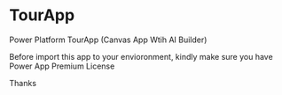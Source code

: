 # TourApp
Power Platform TourApp (Canvas App Wtih AI Builder)

Before import this app to your envioronment, kindly make sure you have Power App Premium License

Thanks
